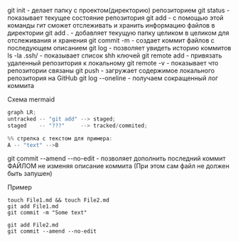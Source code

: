 git init - делает папку с проектом(директорию) репозиторием
git status - показывает текущее состояние репозитория
git add - с помощью этой команды гит сможет отслеживать и хранить информацию файлов в директории
git add . - добавляет текущую папку целиком в целиком для отслеживания и хранения
git commit -m - создает коммит файлов с последующем описанием
git log - позволяет увидеть историю коммитов
ls -la .ssh/ - показывает список shh ключей
git remote add - привязать удаленный репозитория к локальному
git remote -v - показывает что репозитории связаны
git push - загружает содержимое локального репозитория на GitHub
git log --oneline - получаем сокращенный лог коммита

Схема mermaid

```swift
graph LR;
untracked -- "git add" --> staged;
staged    -- "???"     --> tracked/commited;

%% стрелка с текстом для примера:
A -- "text" -->B
```

git commit --amend --no-edit - позволяет дополнить последний коммит ФАЙЛОМ не изменяя описание коммита (При этом сам файл не должен быть запушен)

Пример

```
touch File1.md && touch File2.md
git add File1.md
git commit -m "Some text"

git add File2.md
git commit --amend --no-edit
```




